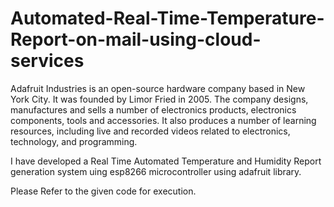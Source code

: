 # Automated-Real-Time-Temperature-Report-on-mail-using-cloud-services
Adafruit Industries is an open-source hardware company based in New York City. It was founded by Limor Fried in 2005. The company designs, manufactures and sells a number of electronics products, electronics components, tools and accessories. It also produces a number of learning resources, including live and recorded videos related to electronics, technology, and programming.

I have developed a Real Time Automated Temperature and Humidity Report generation system uing esp8266 microcontroller
using adafruit library.

Please Refer to the given code for execution.

